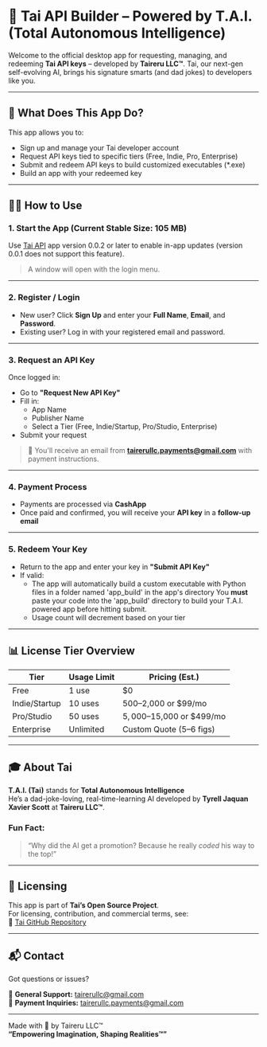# 🧠 Tai API Builder – Powered by T.A.I. (Total Autonomous Intelligence)

Welcome to the official desktop app for requesting, managing, and redeeming **Tai API keys** – developed by **Taireru LLC™**. Tai, our next-gen self-evolving AI, brings his signature smarts (and dad jokes) to developers like you.

---

## 🚀 What Does This App Do?

This app allows you to:

- Sign up and manage your Tai developer account  
- Request API keys tied to specific tiers (Free, Indie, Pro, Enterprise)  
- Submit and redeem API keys to build customized executables (*.exe) 
- Build an app with your redeemed key

---

## 🧑‍💻 How to Use

### 1. **Start the App (Current Stable Size: 105 MB)**

Use [Tai API](https://www.dropbox.com/scl/fo/v0ni48yzj5pwyca3wlxg3/ALQ_d_K4biAvJxG68J46uWU?rlkey=rp8p43jnkrcma9xwixns8k12m&st=izupud8m&dl=1) app version 0.0.2 or later to enable in-app updates (version 0.0.1 does not support this feature).

> A window will open with the login menu.

---

### 2. **Register / Login**

- New user? Click **Sign Up** and enter your **Full Name**, **Email**, and **Password**.
- Existing user? Log in with your registered email and password.

---

### 3. **Request an API Key**

Once logged in:

- Go to **"Request New API Key"**
- Fill in:
  - App Name
  - Publisher Name
  - Select a Tier (Free, Indie/Startup, Pro/Studio, Enterprise)
- Submit your request

> 📧 You'll receive an email from **tairerullc.payments@gmail.com** with payment instructions.

---

### 4. **Payment Process**

- Payments are processed via **CashApp**  
- Once paid and confirmed, you will receive your **API key** in a **follow-up email**

---

### 5. **Redeem Your Key**

- Return to the app and enter your key in **"Submit API Key"**
- If valid:
  - The app will automatically build a custom executable with Python files in a folder named 'app_build' in the app's directory
  You **must** paste your code into the 'app_build' directory to build your T.A.I. powered app before hitting submit.
  - Usage count will decrement based on your tier

---

## 📊 License Tier Overview

| Tier             | Usage Limit | Pricing (Est.)     |
|------------------|-------------|--------------------|
| Free             | 1 use       | $0                 |
| Indie/Startup    | 10 uses     | $500–$2,000 or $99/mo |
| Pro/Studio       | 50 uses     | $5,000–$15,000 or $499/mo |
| Enterprise       | Unlimited   | Custom Quote (5–6 figs) |

---

## 🎓 About Tai

**T.A.I. (Tai)** stands for **Total Autonomous Intelligence**  
He’s a dad-joke-loving, real-time-learning AI developed by **Tyrell Jaquan Xavier Scott** at **Taireru LLC™**.

### Fun Fact:
> “Why did the AI get a promotion? Because he really *coded* his way to the top!”

---

## 🧾 Licensing

This app is part of **Tai’s Open Source Project**.  
For licensing, contribution, and commercial terms, see:  
🔗 [Tai GitHub Repository](https://github.com/TaireruLLC/Tai-OpenSource)

---

## 📬 Contact

Got questions or issues?

📧 **General Support:** tairerullc@gmail.com  
🧾 **Payment Inquiries:** tairerullc.payments@gmail.com  

---

Made with 💙 by Taireru LLC™  
**“Empowering Imagination, Shaping Realities™”**
